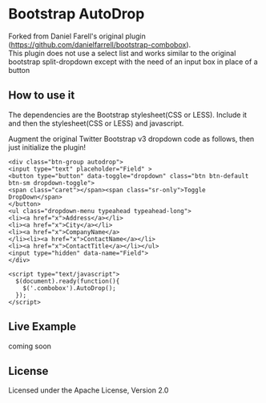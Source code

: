 # Bootstrap AutoDrop

Forked from Daniel Farell's original plugin (https://github.com/danielfarrell/bootstrap-combobox).  
This plugin does not use a select list and works similar to the original bootstrap split-dropdown except with the need of an input box in place of a button

## How to use it

The dependencies are the Bootstrap stylesheet(CSS or LESS).  Include it and then the stylesheet(CSS or LESS) and javascript.

Augment the original Twitter Bootstrap v3 dropdown code as follows, then just initialize the plugin!

    <div class="btn-group autodrop">
    <input type="text" placeholder="Field" >
    <button type="button" data-toggle="dropdown" class="btn btn-default btn-sm dropdown-toggle">
    <span class="caret"></span><span class="sr-only">Toggle DropDown</span>
    </button>
    <ul class="dropdown-menu typeahead typeahead-long">
    <li><a href="x">Address</a></li>
    <li><a href="x">City</a></li>
    <li><a href="x">CompanyName</a>
    </li><li><a href="x">ContactName</a></li>
    <li><a href="x">ContactTitle</a></li></ul>
    <input type="hidden" data-name="Field">
    </div>

    <script type="text/javascript">
      $(document).ready(function(){
        $('.combobox').AutoDrop();
      });
    </script>

## Live Example

coming soon

## License

Licensed under the Apache License, Version 2.0
